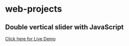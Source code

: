 # web-projects

## Double vertical slider with JavaScript

[Click here for Live Demo](https://web-projects-pr.netlify.app/double_vertical_slider/)

